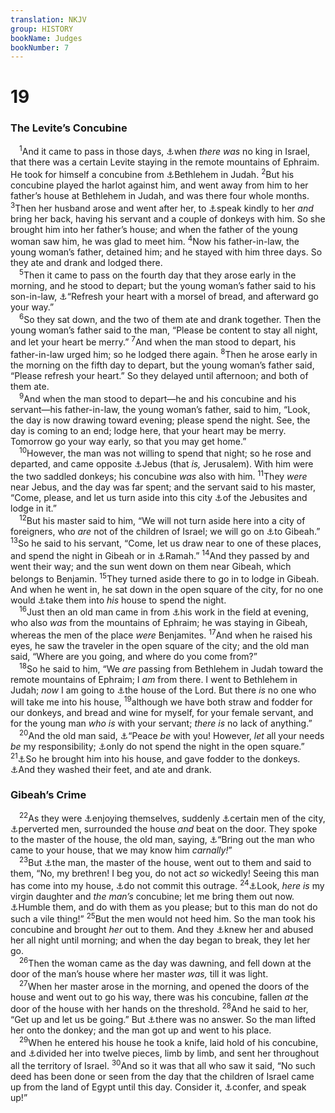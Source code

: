 ```yaml
---
translation: NKJV
group: HISTORY
bookName: Judges 
bookNumber: 7
---
```


<div class="title"><h1>19</h1><h3>The Levite’s Concubine</h3></div>
<span class="verse cac_19_1"> <sup>1</sup>And it came to pass in those days, <a data-toggle="tooltip" data-placement="bottom" title="Judg. 17:6; 18:1; 21:25">⚓</a>when <i>there</i> <i>was</i> no king in Israel, that there was a certain Levite staying in the remote mountains of Ephraim. He took for himself a concubine from <a data-toggle="tooltip" data-placement="bottom" title="Judg. 17:7; Ruth 1:1">⚓</a>Bethlehem in Judah. </span>
<span class="verse cac_19_2"><sup>2</sup>But his concubine played the harlot against him, and went away from him to her father’s house at Bethlehem in Judah, and was there four whole months. </span>
<span class="verse cac_19_3"><sup>3</sup>Then her husband arose and went after her, to <a data-toggle="tooltip" data-placement="bottom" title="Gen. 34:3; 50:21">⚓</a>speak kindly to her <i>and</i> bring her back, having his servant and a couple of donkeys with him. So she brought him into her father’s house; and when the father of the young woman saw him, he was glad to meet him. </span>
<span class="verse cac_19_4"><sup>4</sup>Now his father-in-law, the young woman’s father, detained him; and he stayed with him three days. So they ate and drank and lodged there.<br/></span>
<span class="verse cac_19_5"> <sup>5</sup>Then it came to pass on the fourth day that they arose early in the morning, and he stood to depart; but the young woman’s father said to his son-in-law, <a data-toggle="tooltip" data-placement="bottom" title="Gen. 18:5; Judg. 19:8; Ps. 104:15">⚓</a>“Refresh your heart with a morsel of bread, and afterward go your way.”<br/></span>
<span class="verse cac_19_6"> <sup>6</sup>So they sat down, and the two of them ate and drank together. Then the young woman’s father said to the man, “Please be content to stay all night, and let your heart be merry.” </span>
<span class="verse cac_19_7"><sup>7</sup>And when the man stood to depart, his father-in-law urged him; so he lodged there again. </span>
<span class="verse cac_19_8"><sup>8</sup>Then he arose early in the morning on the fifth day to depart, but the young woman’s father said, “Please refresh your heart.” So they delayed until afternoon; and both of them ate.<br/></span>
<span class="verse cac_19_9"> <sup>9</sup>And when the man stood to depart—he and his concubine and his servant—his father-in-law, the young woman’s father, said to him, “Look, the day is now drawing toward evening; please spend the night. See, the day is coming to an end; lodge here, that your heart may be merry. Tomorrow go your way early, so that you may get home.”<br/></span>
<span class="verse cac_19_10"> <sup>10</sup>However, the man was not willing to spend that night; so he rose and departed, and came opposite <a data-toggle="tooltip" data-placement="bottom" title="Josh. 18:28; 1 Chr. 11:4, 5">⚓</a>Jebus (that <i>is,</i> Jerusalem). With him were the two saddled donkeys; his concubine <i>was</i> also with him. </span>
<span class="verse cac_19_11"><sup>11</sup>They <i>were</i> near Jebus, and the day was far spent; and the servant said to his master, “Come, please, and let us turn aside into this city <a data-toggle="tooltip" data-placement="bottom" title="Josh. 15:8, 63; Judg. 1:21; 2 Sam. 5:6">⚓</a>of the Jebusites and lodge in it.”<br/></span>
<span class="verse cac_19_12"> <sup>12</sup>But his master said to him, “We will not turn aside here into a city of foreigners, who <i>are</i> not of the children of Israel; we will go on <a data-toggle="tooltip" data-placement="bottom" title="Josh. 18:28">⚓</a>to Gibeah.” </span>
<span class="verse cac_19_13"><sup>13</sup>So he said to his servant, “Come, let us draw near to one of these places, and spend the night in Gibeah or in <a data-toggle="tooltip" data-placement="bottom" title="Josh. 18:25">⚓</a>Ramah.” </span>
<span class="verse cac_19_14"><sup>14</sup>And they passed by and went their way; and the sun went down on them near Gibeah, which belongs to Benjamin. </span>
<span class="verse cac_19_15"><sup>15</sup>They turned aside there to go in to lodge in Gibeah. And when he went in, he sat down in the open square of the city, for no one would <a data-toggle="tooltip" data-placement="bottom" title="Matt. 25:43">⚓</a>take them into <i>his</i> house to spend the night.<br/></span>
<span class="verse cac_19_16"> <sup>16</sup>Just then an old man came in from <a data-toggle="tooltip" data-placement="bottom" title="Ps. 104:23">⚓</a>his work in the field at evening, who also <i>was</i> from the mountains of Ephraim; he was staying in Gibeah, whereas the men of the place <i>were</i> Benjamites. </span>
<span class="verse cac_19_17"><sup>17</sup>And when he raised his eyes, he saw the traveler in the open square of the city; and the old man said, “Where are you going, and where do you come from?”<br/></span>
<span class="verse cac_19_18"> <sup>18</sup>So he said to him, “We <i>are</i> passing from Bethlehem in Judah toward the remote mountains of Ephraim; I <i>am</i> from there. I went to Bethlehem in Judah; <i>now</i> I am going to <a data-toggle="tooltip" data-placement="bottom" title="Josh. 18:1; Judg. 18:31; 20:18; 1 Sam. 1:3, 7">⚓</a>the house of the Lord. But there <i>is</i> no one who will take me into his house, </span>
<span class="verse cac_19_19"><sup>19</sup>although we have both straw and fodder for our donkeys, and bread and wine for myself, for your female servant, and for the young man <i>who</i> <i>is</i> with your servant; <i>there</i> <i>is</i> no lack of anything.”<br/></span>
<span class="verse cac_19_20"> <sup>20</sup>And the old man said, <a data-toggle="tooltip" data-placement="bottom" title="Gen. 43:23; Judg. 6:23; 1 Sam. 25:6">⚓</a>“Peace <i>be</i> with you! However, <i>let</i> all your needs <i>be</i> my responsibility; <a data-toggle="tooltip" data-placement="bottom" title="Gen. 19:2">⚓</a>only do not spend the night in the open square.” </span>
<span class="verse cac_19_21"><sup>21</sup><a data-toggle="tooltip" data-placement="bottom" title="Gen. 24:32; 43:24">⚓</a>So he brought him into his house, and gave fodder to the donkeys. <a data-toggle="tooltip" data-placement="bottom" title="Gen. 18:4; John 13:5">⚓</a>And they washed their feet, and ate and drank.<br/></span>
<div class="title"><h3>Gibeah’s Crime</h3></div>
<span class="verse cac_19_22"> <sup>22</sup>As they were <a data-toggle="tooltip" data-placement="bottom" title="Judg. 16:25; 19:6, 9">⚓</a>enjoying themselves, suddenly <a data-toggle="tooltip" data-placement="bottom" title="Gen. 19:4, 5; Judg. 20:5; Hos. 9:9; 10:9">⚓</a>certain men of the city, <a data-toggle="tooltip" data-placement="bottom" title="Deut. 13:13; 1 Sam. 2:12; 1 Kin. 21:10; (2 Cor. 6:15)">⚓</a>perverted men, surrounded the house <i>and</i> beat on the door. They spoke to the master of the house, the old man, saying, <a data-toggle="tooltip" data-placement="bottom" title="Gen. 19:5; (Rom. 1:26, 27)">⚓</a>“Bring out the man who came to your house, that we may know him <i>carnally!</i>”<br/></span>
<span class="verse cac_19_23"> <sup>23</sup>But <a data-toggle="tooltip" data-placement="bottom" title="Gen. 19:6, 7">⚓</a>the man, the master of the house, went out to them and said to them, “No, my brethren! I beg you, do not act <i>so</i> wickedly! Seeing this man has come into my house, <a data-toggle="tooltip" data-placement="bottom" title="Gen. 34:7; Deut. 22:21; Judg. 20:6, 10; 2 Sam. 13:12">⚓</a>do not commit this outrage. </span>
<span class="verse cac_19_24"><sup>24</sup><a data-toggle="tooltip" data-placement="bottom" title="Gen. 19:8">⚓</a>Look, <i>here</i> <i>is</i> my virgin daughter and <i>the</i> <i>man’s</i> concubine; let me bring them out now. <a data-toggle="tooltip" data-placement="bottom" title="Gen. 34:2; Deut. 21:14">⚓</a>Humble them, and do with them as you please; but to this man do not do such a vile thing!” </span>
<span class="verse cac_19_25"><sup>25</sup>But the men would not heed him. So the man took his concubine and brought <i>her</i> out to them. And they <a data-toggle="tooltip" data-placement="bottom" title="Gen. 4:1">⚓</a>knew her and abused her all night until morning; and when the day began to break, they let her go.<br/></span>
<span class="verse cac_19_26"> <sup>26</sup>Then the woman came as the day was dawning, and fell down at the door of the man’s house where her master <i>was,</i> till it was light.<br/></span>
<span class="verse cac_19_27"> <sup>27</sup>When her master arose in the morning, and opened the doors of the house and went out to go his way, there was his concubine, fallen <i>at</i> the door of the house with her hands on the threshold. </span>
<span class="verse cac_19_28"><sup>28</sup>And he said to her, “Get up and let us be going.” But <a data-toggle="tooltip" data-placement="bottom" title="Judg. 20:5">⚓</a>there was no answer. So the man lifted her onto the donkey; and the man got up and went to his place.<br/></span>
<span class="verse cac_19_29"> <sup>29</sup>When he entered his house he took a knife, laid hold of his concubine, and <a data-toggle="tooltip" data-placement="bottom" title="Judg. 20:6; 1 Sam. 11:7">⚓</a>divided her into twelve pieces, limb by limb, and sent her throughout all the territory of Israel. </span>
<span class="verse cac_19_30"><sup>30</sup>And so it was that all who saw it said, “No such deed has been done or seen from the day that the children of Israel came up from the land of Egypt until this day. Consider it, <a data-toggle="tooltip" data-placement="bottom" title="Judg. 20:7; Prov. 13:10">⚓</a>confer, and speak up!”<br/></span>
